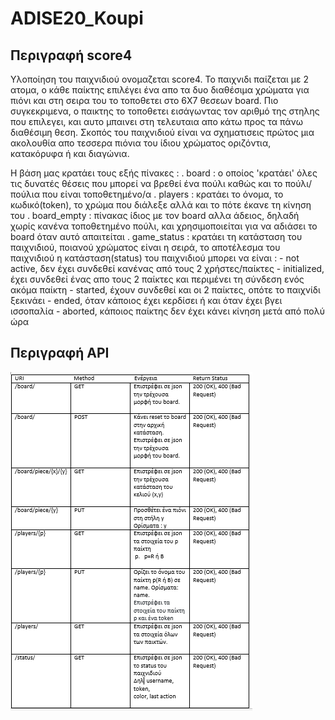 # ADISE20_Koupi





Περιγραφή score4
----------------

Υλοποίηση του παιχνιδιού ονομαζεται score4. 
To παιχνιδι παίζεται με 2 ατομα, ο κάθε παίκτης επιλέγει ένα απο τα δυο διαθέσιμα χρώματα για πιόνι και στη σειρα του το τοποθετει στο 6X7 θεσεων board. Πιο συγκεκριμενα, ο παικτης το τοποθετει εισάγωντας τον αριθμό της στηλης που επιλεγει, και αυτο μπαινει στη τελευταια απο κάτω προς τα πάνω διαθέσιμη θεση.
Σκοπός του παιχνιδιού είναι να σχηματισεις πρώτος μια ακολουθία απο τεσσερα πιόνια του ίδιου χρώματος οριζόντια, κατακόρυφα ή και διαγώνια.

Η βάση μας κρατάει τους εξής πίνακες : 
  . board       : ο οποίος 'κρατάει' όλες τις δυνατές θέσεις που μπορεί να βρεθεί ένα πούλι καθώς και το πούλι/πούλια που είναι τοποθετημένο/α
  . players     : κρατάει το όνομα, το κωδικό(token), το χρώμα που διάλεξε αλλά και το πότε έκανε τη κίνηση του
  . board_empty : πίνακας ίδιος με τον board αλλα άδειος, δηλαδή χωρίς κανένα τοποθετημένο πούλι, και χρησιμοποιείται για να αδιάσει το board όταν αυτό απαιτείται
  . game_status : κρατάει τη κατάσταση του παιχνιδιού, ποιανού χρώματος είναι η σειρά, το αποτέλεσμα του παιχνιδιού
                  η κατάσταση(status) του παιχνιδιού μπορει να είναι :
		                 - not active, δεν έχει συνδεθεί κανένας από τους 2 χρήστες/παίκτες
                     - initialized, έχει συνδεθεί ένας απο τους 2 παίκτες και περιμένει τη σύνδεση ενός ακόμα παίκτη
                     - started, έχουν συνδεθεί και οι 2 παίκτες, οπότε το παιχνίδι ξεκινάει
                     - ended, όταν κάποιος έχει κερδίσει ή και όταν έχει βγει ισσοπαλία
                     - aborted, κάποιος παίκτης δεν έχει κάνει κίνηση μετά από πολύ ώρα
    



Περιγραφή API
-------------
![alt text](https://github.com/iee-ihu-gr-course1941/ADISE20_Koupi/blob/main/API.PNG?raw=true)

